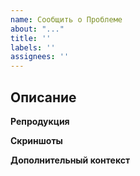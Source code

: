 ```yaml
---
name: Сообщить о Проблеме
about: "..."
title: ''
labels: ''
assignees: ''
---
```

## Описание
<!-- Подробно объясните свой вопрос. Вопросы без надлежащего объяснения могут быть закрыты мейнтейнерами. -->

**Репродукция**
<!-- Опишите шаги для репродукции (100% шанса получения проблемы), если применимо -->

**Скриншоты**
<!-- Если применимо, добавьте скриншоты для объяснения вашей проблемы -->

**Дополнительный контекст**
<!-- Добавьте сюда любой другой контекст о проблеме. Все, что, по вашему мнению, имеет отношение к проблеме. -->
